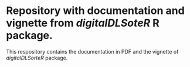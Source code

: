 # Repository with documentation and vignette from _digitalDLSoteR_ R package. 

This respository contains the documentation in PDF and the vignette of _digitalDLSorteR_ package.

